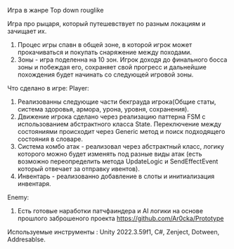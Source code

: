 Игра в жанре Top down rouglike

Игра про рыцаря, который путешевствует по разным локациям и зачищает их.
1. Процес игры спавн в общей зоне, в которой игрок может прокачиваться и покупать снаряжение между походами.
2. Зоны - игра поделенна на 10 зон. Игрок доходя до финального босса зоны и побеждая его, сохраняет свой прогресс и дальнейшие похождения будет начинать со следующей игровой зоны.

Что сделано в игре:
Player:
1. Реализованны следующие части бекграуда игрока(Общие статы, система здоровья, армора, урона, уровня, сохранения). 
2. Движение игрока сделано через реализацию паттерна FSM с использованием абстрактного класса State. Переключение между состояниями происходит через Generic метод и поиск подходящего состояния в словаре.
3. Система комбо атак - реализовал через абстрактный класс, логику которого можно будет изменять под разные виды атак (есть возможно переопределить метода UpdateLogic и SendEffectEvent который отвечает за отправку ивентов).
4. Инвентарь - реализованно добавление в слоты и инитиализация инвентаря.

Enemy: 
1. Есть готовыe наработки патчфаиндера и AI логики на основе прошлого заброшеного проекта https://github.com/Ar0cka/Prototype

Используемые инструменты : Unity 2022.3.59f1, C#, Zenject, Dotween, Addresablse.

